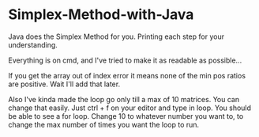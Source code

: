 # Simplex-Method-with-Java
Java does the Simplex Method for you. Printing each step for your understanding.

Everything is on cmd, and I've tried to make it as readable as possible...

If you get the array out of index error it means none of the min pos ratios are positive.
Wait I'll add that later.

Also I've kinda made the loop go only till a max of 10 matrices. You can change that easily. Just ctrl + f on your editor and type in loop.
You should be able to see a for loop. Change 10 to whatever number you want to, to change the max number of times you want the loop to run.
